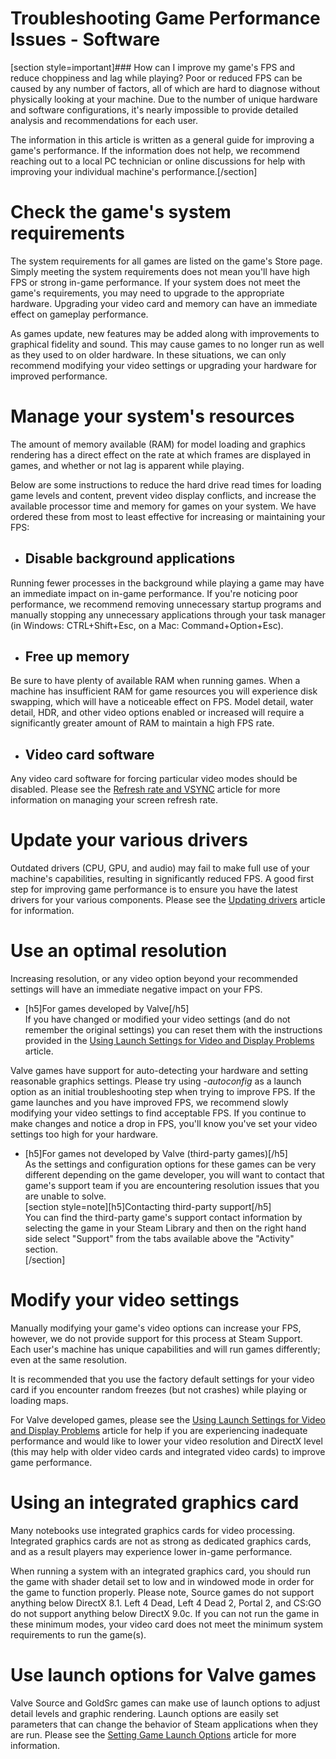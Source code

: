 # Troubleshooting Game Performance Issues - Software

[section style=important]### How can I improve my game's FPS and reduce choppiness and lag while playing?
 Poor or reduced FPS can be caused by any number of factors, all of which are hard to diagnose without physically looking at your machine. Due to the number of unique hardware and software configurations, it's nearly impossible to provide detailed analysis and recommendations for each user.  
  
The information in this article is written as a general guide for improving a game's performance. If the information does not help, we recommend reaching out to a local PC technician or online discussions for help with improving your individual machine's performance.[/section]  
# Check the game's system requirements
  
The system requirements for all games are listed on the game's Store page. Simply meeting the system requirements does not mean you'll have high FPS or strong in-game performance. If your system does not meet the game's requirements, you may need to upgrade to the appropriate hardware. Upgrading your video card and memory can have an immediate effect on gameplay performance.  
  
As games update, new features may be added along with improvements to graphical fidelity and sound. This may cause games to no longer run as well as they used to on older hardware. In these situations, we can only recommend modifying your video settings or upgrading your hardware for improved performance.   
  
  
# Manage your system's resources
  
The amount of memory available (RAM) for model loading and graphics rendering has a direct effect on the rate at which frames are displayed in games, and whether or not lag is apparent while playing.  
  
Below are some instructions to reduce the hard drive read times for loading game levels and content, prevent video display conflicts, and increase the available processor time and memory for games on your system. We have ordered these from most to least effective for increasing or maintaining your FPS:  

* ## Disable background applications
 Running fewer processes in the background while playing a game may have an immediate impact on in-game performance. If you're noticing poor performance, we recommend removing unnecessary startup programs and manually stopping any unnecessary applications through your task manager (in Windows: CTRL+Shift+Esc, on a Mac: Command+Option+Esc).
* ## Free up memory
 Be sure to have plenty of available RAM when running games. When a machine has insufficient RAM for game resources you will experience disk swapping, which will have a noticeable effect on FPS. Model detail, water detail, HDR, and other video options enabled or increased will require a significantly greater amount of RAM to maintain a high FPS rate.
* ## Video card software
 Any video card software for forcing particular video modes should be disabled. Please see the [Refresh rate and VSYNC](https://help.steampowered.com/en/faqs/view/2C7C-E420-87D5-977C) article for more information on managing your screen refresh rate.

  
  
# Update your various drivers
  
Outdated drivers (CPU, GPU, and audio) may fail to make full use of your machine's capabilities, resulting in significantly reduced FPS. A good first step for improving game performance is to ensure you have the latest drivers for your various components. Please see the [Updating drivers](https://help.steampowered.com/en/faqs/view/5799-495F-1F25-D15B) article for information.  
  
  
# Use an optimal resolution
  
Increasing resolution, or any video option beyond your recommended settings will have an immediate negative impact on your FPS.  

* [h5]For games developed by Valve[/h5]  
If you have changed or modified your video settings (and do not remember the original settings) you can reset them with the instructions provided in the [Using Launch Settings for Video and Display Problems](https://help.steampowered.com/en/faqs/view/2542-790F-14F8-D66A) article.  
  
Valve games have support for auto-detecting your hardware and setting reasonable graphics settings. Please try using *-autoconfig* as a launch option as an initial troubleshooting step when trying to improve FPS. If the game launches and you have improved FPS, we recommend slowly modifying your video settings to find acceptable FPS. If you continue to make changes and notice a drop in FPS, you'll know you've set your video settings too high for your hardware.
* [h5]For games not developed by Valve (third-party games)[/h5]  
As the settings and configuration options for these games can be very different depending on the game developer, you will want to contact that game's support team if you are encountering resolution issues that you are unable to solve.  
[section style=note][h5]Contacting third-party support[/h5]  
You can find the third-party game's support contact information by selecting the game in your Steam Library and then on the right hand side select "Support" from the tabs available above the "Activity" section.  
[/section]

  
  
# Modify your video settings
  
Manually modifying your game's video options can increase your FPS, however, we do not provide support for this process at Steam Support. Each user's machine has unique capabilities and will run games differently; even at the same resolution.  
  
It is recommended that you use the factory default settings for your video card if you encounter random freezes (but not crashes) while playing or loading maps.  
  
For Valve developed games, please see the [Using Launch Settings for Video and Display Problems](https://help.steampowered.com/en/faqs/view/2542-790F-14F8-D66A) article for help if you are experiencing inadequate performance and would like to lower your video resolution and DirectX level (this may help with older video cards and integrated video cards) to improve game performance.  
  
  
# Using an integrated graphics card
  
Many notebooks use integrated graphics cards for video processing. Integrated graphics cards are not as strong as dedicated graphics cards, and as a result players may experience lower in-game performance.  
  
When running a system with an integrated graphics card, you should run the game with shader detail set to low and in windowed mode in order for the game to function properly. Please note, Source games do not support anything below DirectX 8.1. Left 4 Dead, Left 4 Dead 2, Portal 2, and CS:GO do not support anything below DirectX 9.0c. If you can not run the game in these minimum modes, your video card does not meet the minimum system requirements to run the game(s).  
  
  
# Use launch options for Valve games
  
Valve Source and GoldSrc games can make use of launch options to adjust detail levels and graphic rendering. Launch options are easily set parameters that can change the behavior of Steam applications when they are run. Please see the [Setting Game Launch Options](https://help.steampowered.com/en/faqs/view/7D01-D2DD-D75E-2955) article for more information.